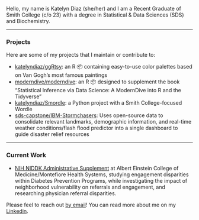 Hello, my name is Katelyn Diaz (she/her) and I am a Recent Graduate of Smith College (c/o 23) with a degree in Statistical & Data Sciences (SDS) and Biochemistry.

-----------

### Projects

Here are some of my projects that I maintain or contribute to:

- [katelyndiaz/ggRtsy](https://github.com/katelyndiaz/ggRtsy): an R 📦 containing easy-to-use color palettes based on Van Gogh’s most famous paintings
- [moderndive/moderndive](https://github.com/moderndive/moderndive): an R 📦 designed to supplement the book “Statistical Inference via Data Science: A ModernDive into R and the Tidyverse”
- [katelyndiaz/Smordle](https://github.com/katelyndiaz/Smordle): a Python project with a Smith College-focused Wordle
- [sds-capstone/IBM-Stormchasers](https://github.com/katelyndiaz/2022-09-proj4-ibm): Uses open-source data to consolidate relevant landmarks, demographic information, and real-time weather conditions/flash flood predictor into a single dashboard to guide disaster relief resources
-----------

### Current Work

- [NIH NIDDK Administrative Supplement](https://reporter.nih.gov/search/pTFKy-61J0i-fTBjEGBk5g/project-details/10711717) at Albert Einstein College of Medicine/Montefiore Health Systems, studying engagement disparities within Diabetes Prevention Programs, while investigating the impact of neighborhood vulnerability on referrals and engagement, and researching physician referral disparities.

Please feel to reach out [by email](mailto:katndiaz@gmail.com)! You can read more about me on my [Linkedin](https://www.linkedin.com/in/katelyndiaz/).
<!--
**katelyndiaz/katelyndiaz** is a ✨ _special_ ✨ repository because its `README.md` (this file) appears on your GitHub profile.

Here are some ideas to get you started:

- 🔭 I’m currently working on ...
- 🌱 I’m currently learning ...
- 👯 I’m looking to collaborate on ...
- 🤔 I’m looking for help with ...
- 💬 Ask me about ...
- 📫 How to reach me: ...
- 😄 Pronouns: ...
- ⚡ Fun fact: ...
-->

